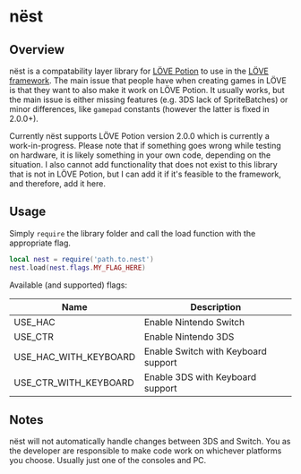 # nëst

## Overview

nëst is a compatability layer library for [LÖVE Potion](https://github.com/TurtleP/LovePotion) to use in the [LÖVE framework](https://love2d.org). The main issue that people have when creating games in LÖVE is that they want to also make it work on LÖVE Potion. It usually works, but the main issue is either missing features (e.g. 3DS lack of SpriteBatches) or minor differences, like `gamepad` constants (however the latter is fixed in 2.0.0+).

Currently nëst supports LÖVE Potion version 2.0.0 which is currently a work-in-progress. Please note that if something goes wrong while testing on hardware, it is likely something in your own code, depending on the situation. I also cannot add functionality that does not exist to this library that is not in LÖVE Potion, but I can add it if it's feasible to the framework, and therefore, add it here.

## Usage

Simply `require` the library folder and call the load function with the appropriate flag.

```lua
local nest = require('path.to.nest')
nest.load(nest.flags.MY_FLAG_HERE)
```

Available (and supported) flags:

| Name                  | Description                         |
|-----------------------|-------------------------------------|
| USE_HAC               | Enable Nintendo Switch              |
| USE_CTR               | Enable Nintendo 3DS                 |
| USE_HAC_WITH_KEYBOARD | Enable Switch with Keyboard support |
| USE_CTR_WITH_KEYBOARD | Enable 3DS with Keyboard support    |

## Notes

nëst will not automatically handle changes between 3DS and Switch. You as the developer are responsible to make code work on whichever platforms you choose. Usually just one of the consoles and PC.
